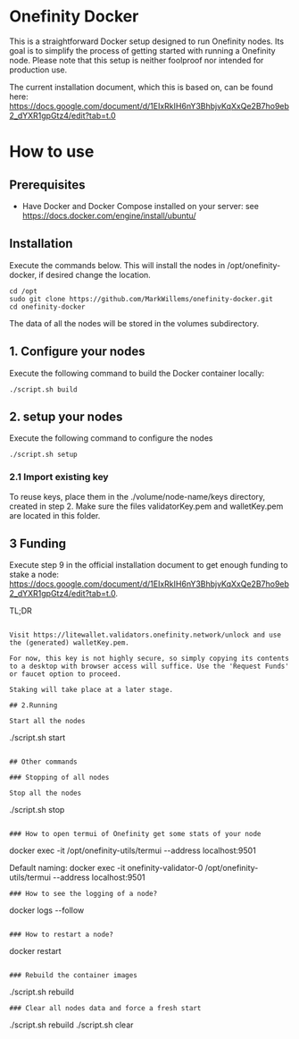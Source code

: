 

# Onefinity Docker
This is a straightforward Docker setup designed to run Onefinity nodes. Its goal is to simplify the process of getting started with running a Onefinity node. Please note that this setup is neither foolproof nor intended for production use.

The current installation document, which this is based on, can be found here: https://docs.google.com/document/d/1EIxRkIH6nY3BhbjvKqXxQe2B7ho9eb2_dYXR1gpGtz4/edit?tab=t.0
# How to use

## Prerequisites
- Have Docker and Docker Compose installed on your server: see <a href="https://docs.docker.com/engine/install/ubuntu/" target="_blank">https://docs.docker.com/engine/install/ubuntu/</a>



## Installation
Execute the commands below. This will install the nodes in /opt/onefinity-docker, if desired change the location.
```
cd /opt
sudo git clone https://github.com/MarkWillems/onefinity-docker.git
cd onefinity-docker
```

The data of all the nodes will be stored in the volumes subdirectory.

## 1. Configure your nodes

Execute the following command to build the Docker container locally:

``
./script.sh build
``
## 2. setup your nodes

Execute the following command to configure the nodes

``
./script.sh setup
``

### 2.1 Import existing key
To reuse keys, place them in the ./volume/node-name/keys directory, created in step 2. Make sure the files validatorKey.pem and walletKey.pem are located in this folder.

## 3 Funding
Execute step 9 in the official installation document to get enough funding to stake a node: https://docs.google.com/document/d/1EIxRkIH6nY3BhbjvKqXxQe2B7ho9eb2_dYXR1gpGtz4/edit?tab=t.0.

TL;DR 
```

Visit https://litewallet.validators.onefinity.network/unlock and use the (generated) walletKey.pem.

For now, this key is not highly secure, so simply copying its contents to a desktop with browser access will suffice. Use the 'Request Funds' or faucet option to proceed.

Staking will take place at a later stage.

## 2.Running

Start all the nodes
```
./script.sh start
```

## Other commands

### Stopping of all nodes

Stop all the nodes
```
./script.sh stop
```

### How to open termui of Onefinity get some stats of your node

```
docker exec -it <node-name> /opt/onefinity-utils/termui  --address localhost:9501

Default naming:
docker exec -it onefinity-validator-0 /opt/onefinity-utils/termui  --address localhost:9501

```
### How to see the logging of a node?

```
 docker logs <node-name> --follow
```

### How to restart a node?
```
 docker restart <node-name>
```

### Rebuild the container images
```
./script.sh rebuild
```
### Clear all nodes data and force a fresh start
```
./script.sh rebuild
./script.sh clear
```